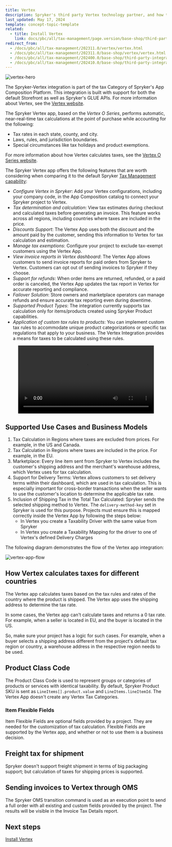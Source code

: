 ```yaml
---
title: Vertex
description: Spryker's third party Vertex technology partner, and how tax calculations can enhance your Spryker based project.
last_updated: May 17, 2024
template: concept-topic-template
related:
  - title: Install Vertex
    link: docs/pbc/all/tax-management/page.version/base-shop/third-party-integrations/vertex/install-vertex/install-vertex.html
redirect_from:
  - /docs/pbc/all/tax-management/202311.0/vertex/vertex.html
  - /docs/pbc/all/tax-management/202311.0/base-shop/vertex/vertex.html
  - /docs/pbc/all/tax-management/202400.0/base-shop/third-party-integrations/vertex/vertex.html
  - /docs/pbc/all/tax-management/202410.0/base-shop/third-party-integrations/vertex/vertex-faq.html
---
```


![vertex-hero](https://spryker.s3.eu-central-1.amazonaws.com/docs/pbc/all/tax-management/vertex/vertex.md/vertex-hero.png)

The Spryker-Vertex integration is part of the tax Category of Spryker's App Composition Platform. This integration is built with support for both the default Storefront as well as Spryker's GLUE APIs. For more information about Vertex, see the [Vertex website](https://www.vertexinc.com/).

The Spryker Vertex app, based on the *Vertex O Series*, performs automatic, near-real-time tax calculations at the point of purchase while accounting for the following:

- Tax rates in each state, county, and city.  
- Laws, rules, and jurisdiction boundaries.  
- Special circumstances like tax holidays and product exemptions.

For more information about how Vertex calculates taxes, see the [Vertex O Series website](https://www.vertexinc.com/solutions/products/vertex-indirect-tax-o-series).

The Spryker Vertex app offers the following features that are worth considering when comparing it to the default Spryker [Tax Management capability](/docs/pbc/all/tax-management/latest/tax-management.html):

- *Configure Vertex in Spryker*: Add your Vertex configurations, including your company code, in the App Composition catalog to connect your Spryker project to Vertex.
- *Tax determination and calculation*: View tax estimates during checkout and calculated taxes before generating an invoice. This feature works across all regions, including countries where taxes are included in the price.
- *Discounts Support*: The Vertex App uses both the discount and the amount paid by the customer, sending this information to Vertex for tax calculation and estimation.
- *Manage tax exemptions*: Configure your project to exclude tax-exempt customers using the Vertex App.
- *View invoice reports in Vertex dashboard*: The Vertex App allows customers to send invoice reports for paid orders from Spryker to Vertex. Customers can opt out of sending invoices to Spryker if they choose.
- *Support for refunds*: When order items are returned, refunded, or a paid order is canceled, the Vertex App updates the tax report in Vertex for accurate reporting and compliance.
- *Failover Solution*: Store owners and marketplace operators can manage refunds and ensure accurate tax reporting even during downtime.
- *Supported Product Types*: The integration currently supports tax calculation only for items/products created using Spryker Product capabilities.
- *Application of custom tax rules to products*: You can implement custom tax rules to accommodate unique product categorizations or specific tax regulations that apply to your business. The Vertex Integration provides a means for taxes to be calculated using these rules.

<figure class="video_container">
    <video width="100%" height="auto" controls>
    <source src="https://spryker.s3.eu-central-1.amazonaws.com/docs/pbc/all/tax-management/vertex/vertex.md/Vertex+Demo.mp4" type="video/mp4">
  </video>
</figure>

## Supported Use Cases and Business Models

1. Tax Calculation in Regions where taxes are excluded from prices. For example, in the US and Canada.
2. Tax Calculation in Regions where taxes are included in the price. For example, in the EU.
3. Marketplace: Every line item sent from Spryker to Vertex includes the customer's shipping address and the merchant's warehouse address, which Vertex uses for tax calculation.
4. Support for Delivery Terms: Vertex allows customers to set delivery terms within their dashboard, which are used in tax calculation. This is especially important for cross-border transactions when the seller wants to use the customer's location to determine the applicable tax rate.
5. Inclusion of Shipping Tax in the Total Tax Calculated: Spryker sends the selected shipping method to Vertex. The `delivery-method-key` set in Spryker is used for this purpose. Projects must ensure this is mapped correctly inside the Vertex App by following the steps below:
   - In Vertex you create a Taxability Driver with the same value from Spryker
   - In Vertex you create a Taxability Mapping for the driver to one of Vertex's defined Delivery Charges


The following diagram demonstrates the flow of the Vertex app integration:

![vertex-app-flow](https://spryker.s3.eu-central-1.amazonaws.com/docs/pbc/all/tax-management/vertex/vertex.md/vertex-app-flow.png)



## How Vertex calculates taxes for different countries

The Vertex app calculates taxes based on the tax rules and rates of the country where the product is shipped. The Vertex app uses the shipping address to determine the tax rate.

In some cases, the Vertex app can't calculate taxes and returns a 0 tax rate. For example, when a seller is located in EU, and the buyer is located in the US.

So, make sure your project has a logic for such cases. For example, when a buyer selects a shipping address different from the project's default tax region or country, a warehouse address in the respective region needs to be used.  


## Product Class Code

The Product Class Code is used to represent groups or categories of products or services with identical taxability. By default, Spryker Product SKU is sent as `LineItems[].product.value` and `LineItems.lineItemId`. The Vertex App doesn't create any Vertex Tax Categories.

### Item Flexible Fields

Item Flexible Fields are optional fields provided by a project. They are needed for the customization of tax calculation. Flexible Fields are supported by the Vertex app, and whether or not to use them is a business decision.

## Freight tax for shipment

Spryker doesn't support freight shipment in terms of big packaging support; but calculation of taxes for shipping prices is supported.

## Sending invoices to Vertex through OMS

The Spryker OMS transition command is used as an execution point to send a full order with all existing and custom fields provided by the project. The results will be visible in the Invoice Tax Details report.



## Next steps

[Install Vertex](/docs/pbc/all/tax-management/latest/base-shop/third-party-integrations/vertex/install-vertex/install-vertex.html)
